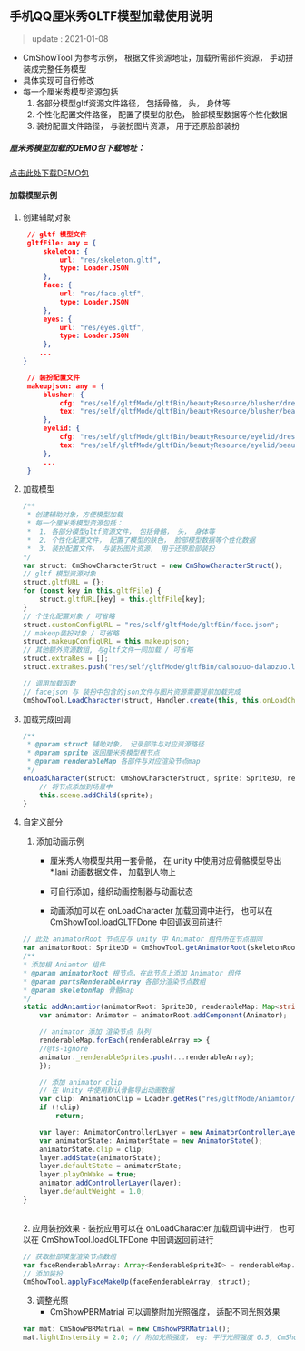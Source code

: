## 手机QQ厘米秀GLTF模型加载使用说明  

> update : 2021-01-08

- CmShowTool 为参考示例， 根据文件资源地址，加载所需部件资源， 手动拼装成完整任务模型
- 具体实现可自行修改
- 每一个厘米秀模型资源包括
    1. 各部分模型gltf资源文件路径， 包括骨骼， 头， 身体等
    2. 个性化配置文件路径， 配置了模型的肤色， 脸部模型数据等个性化数据
    3. 装扮配置文件路径， 与装扮图片资源， 用于还原脸部装扮



##### 厘米秀模型加载的DEMO包下载地址：

[点击此处下载DEMO包](./CmShwoDemo.zip)



#### 加载模型示例

1. 创建辅助对象
    ```json
     // gltf 模型文件
     gltfFile: any = {
         skeleton: {
             url: "res/skeleton.gltf",
             type: Loader.JSON
         },
         face: {
             url: "res/face.gltf",
             type: Loader.JSON
         },
         eyes: {
             url: "res/eyes.gltf",
             type: Loader.JSON
         },
		...
	}

     // 装扮配置文件
     makeupjson: any = {
         blusher: {
             cfg: "res/self/gltfMode/gltfBin/beautyResource/blusher/dress.json",
             tex: "res/self/gltfMode/gltfBin/beautyResource/blusher/beauty.png"
         },
         eyelid: {
             cfg: "res/self/gltfMode/gltfBin/beautyResource/eyelid/dress.json",
             tex: "res/self/gltfMode/gltfBin/beautyResource/eyelid/beauty.png"
         },
         ...
     }
    ```
2. 加载模型  
    ```typescript
    /**
     * 创建辅助对象，方便模型加载
     * 每一个厘米秀模型资源包括：
     *  1. 各部分模型gltf资源文件， 包括骨骼， 头， 身体等
     *  2. 个性化配置文件， 配置了模型的肤色， 脸部模型数据等个性化数据
     *  3. 装扮配置文件， 与装扮图片资源， 用于还原脸部装扮
    */
    var struct: CmShowCharacterStruct = new CmShowCharacterStruct();
    // gltf 模型资源对象
    struct.gltfURL = {};
    for (const key in this.gltfFile) {
        struct.gltfURL[key] = this.gltfFile[key];
    }
    // 个性化配置对象 / 可省略
    struct.customConfigURL = "res/self/gltfMode/gltfBin/face.json";
    // makeup装扮对象 / 可省略
    struct.makeupConfigURL = this.makeupjson;
    // 其他额外资源数组, 与gltf文件一同加载 / 可省略
    struct.extraRes = [];
    struct.extraRes.push("res/self/gltfMode/gltfBin/dalaozuo-dalaozuo.lani");

    // 调用加载函数
    // facejson 与 装扮中包含的json文件与图片资源需要提前加载完成
	CmShowTool.LoadCharacter(struct, Handler.create(this, this.onLoadCharacter, [struct]));
    
    ```
3. 加载完成回调
    ```typescript
    /**
     * @param struct 辅助对象， 记录部件与对应资源路径
     * @param sprite 返回厘米秀模型根节点
     * @param renderableMap 各部件与对应渲染节点map
     */
    onLoadCharacter(struct: CmShowCharacterStruct, sprite: Sprite3D, renderableMap: Map<string, Array<RenderableSprite3D>>) {
        // 将节点添加到场景中
        this.scene.addChild(sprite);
    }
    ```
4. 自定义部分
    1. 添加动画示例

        - 厘米秀人物模型共用一套骨骼， 在 unity 中使用对应骨骼模型导出 *.lani 动画数据文件， 加载到人物上

        - 可自行添加，组织动画控制器与动画状态

        - 动画添加可以在 onLoadCharacter 加载回调中进行， 也可以在 CmShowTool.loadGLTFDone 中回调返回前进行

    ```typescript
    // 此处 animatorRoot 节点应与 unity 中 Animator 组件所在节点相同
    var animatorRoot: Sprite3D = CmShowTool.getAnimatorRoot(skeletonRoot, animatorRootName);
    /**
    * 添加根 Aniamtor 组件
    * @param animatorRoot 根节点，在此节点上添加 Animator 组件
    * @param partsRenderableArray 各部分渲染节点数组
    * @param skeletonMap 骨骼map
    */
    static addAniamtior(animatorRoot: Sprite3D, renderableMap: Map<string, Array<RenderableSprite3D>>, skeletonMap: Map<string, Sprite3D>) {
        var animator: Animator = animatorRoot.addComponent(Animator);
    
        // animator 添加 渲染节点 队列
        renderableMap.forEach(renderableArray => {
        //@ts-ignore
        animator._renderableSprites.push(...renderableArray);
        });
    
        // 添加 animator clip
        // 在 Unity 中使用默认骨骼导出动画数据
        var clip: AnimationClip = Loader.getRes("res/gltfMode/Aniamtor/dalaozuo-dalaozuo.lani");
        if (!clip)
        	return;
    
        var layer: AnimatorControllerLayer = new AnimatorControllerLayer("test");
        var animatorState: AnimatorState = new AnimatorState();
        animatorState.clip = clip;
        layer.addState(animatorState);
        layer.defaultState = animatorState;
        layer.playOnWake = true;
        animator.addControllerLayer(layer);
        layer.defaultWeight = 1.0;
    }
    ```


    ​    
    2. 应用装扮效果
        - 装扮应用可以在 onLoadCharacter 加载回调中进行， 也可以在 CmShowTool.loadGLTFDone 中回调返回前进行
    ```typescript
    // 获取脸部模型渲染节点数组
    var faceRenderableArray: Array<RenderableSprite3D> = renderableMap.get("face");
    // 添加装扮
    CmShowTool.applyFaceMakeUp(faceRenderableArray, struct);
    ```


    3. 调整光照
        - CmShowPBRMatrial 可以调整附加光照强度， 适配不同光照效果
    ```typescript
    var mat: CmShowPBRMatrial = new CmShowPBRMatrial();
    mat.lightInstensity = 2.0; // 附加光照强度， eg: 平行光照强度 0.5, CmShowPBRMatrial 附加光照强度 1.5， 材质实际光照强度 0.5 * 1.5 = 0.75
    ```